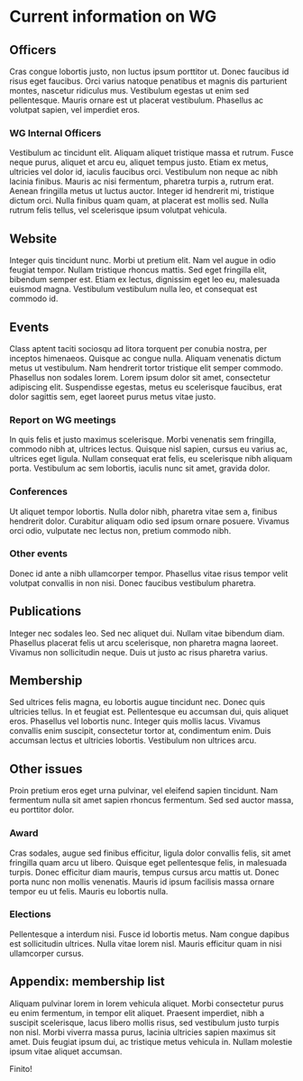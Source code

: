 # Current information on WG

## Officers
Cras congue lobortis justo, non luctus ipsum porttitor ut. Donec faucibus id risus eget faucibus. Orci varius natoque penatibus et magnis dis parturient montes, nascetur ridiculus mus. Vestibulum egestas ut enim sed pellentesque. Mauris ornare est ut placerat vestibulum. Phasellus ac volutpat sapien, vel imperdiet eros.

### WG Internal Officers
Vestibulum ac tincidunt elit. Aliquam aliquet tristique massa et rutrum. Fusce neque purus, aliquet et arcu eu, aliquet tempus justo. Etiam ex metus, ultricies vel dolor id, iaculis faucibus orci. Vestibulum non neque ac nibh lacinia finibus. Mauris ac nisi fermentum, pharetra turpis a, rutrum erat. Aenean fringilla metus ut luctus auctor. Integer id hendrerit mi, tristique dictum orci. Nulla finibus quam quam, at placerat est mollis sed. Nulla rutrum felis tellus, vel scelerisque ipsum volutpat vehicula.

## Website
Integer quis tincidunt nunc. Morbi ut pretium elit. Nam vel augue in odio feugiat tempor. Nullam tristique rhoncus mattis. Sed eget fringilla elit, bibendum semper est. Etiam ex lectus, dignissim eget leo eu, malesuada euismod magna. Vestibulum vestibulum nulla leo, et consequat est commodo id.

## Events
Class aptent taciti sociosqu ad litora torquent per conubia nostra, per inceptos himenaeos. Quisque ac congue nulla. Aliquam venenatis dictum metus ut vestibulum. Nam hendrerit tortor tristique elit semper commodo. Phasellus non sodales lorem. Lorem ipsum dolor sit amet, consectetur adipiscing elit. Suspendisse egestas, metus eu scelerisque faucibus, erat dolor sagittis sem, eget laoreet purus metus vitae justo.

### Report on WG meetings
In quis felis et justo maximus scelerisque. Morbi venenatis sem fringilla, commodo nibh at, ultrices lectus. Quisque nisl sapien, cursus eu varius ac, ultrices eget ligula. Nullam consequat erat felis, eu scelerisque nibh aliquam porta. Vestibulum ac sem lobortis, iaculis nunc sit amet, gravida dolor.

### Conferences
Ut aliquet tempor lobortis. Nulla dolor nibh, pharetra vitae sem a, finibus hendrerit dolor. Curabitur aliquam odio sed ipsum ornare posuere. Vivamus orci odio, vulputate nec lectus non, pretium commodo nibh.

### Other events
Donec id ante a nibh ullamcorper tempor. Phasellus vitae risus tempor velit volutpat convallis in non nisi. Donec faucibus vestibulum pharetra.

## Publications
Integer nec sodales leo. Sed nec aliquet dui. Nullam vitae bibendum diam. Phasellus placerat felis ut arcu scelerisque, non pharetra magna laoreet. Vivamus non sollicitudin neque. Duis ut justo ac risus pharetra varius.

## Membership
Sed ultrices felis magna, eu lobortis augue tincidunt nec. Donec quis ultricies tellus. In et feugiat est. Pellentesque eu accumsan dui, quis aliquet eros. Phasellus vel lobortis nunc. Integer quis mollis lacus. Vivamus convallis enim suscipit, consectetur tortor at, condimentum enim. Duis accumsan lectus et ultricies lobortis. Vestibulum non ultrices arcu.

## Other issues
Proin pretium eros eget urna pulvinar, vel eleifend sapien tincidunt. Nam fermentum nulla sit amet sapien rhoncus fermentum. Sed sed auctor massa, eu porttitor dolor.

### Award
Cras sodales, augue sed finibus efficitur, ligula dolor convallis felis, sit amet fringilla quam arcu ut libero. Quisque eget pellentesque felis, in malesuada turpis. Donec efficitur diam mauris, tempus cursus arcu mattis ut. Donec porta nunc non mollis venenatis. Mauris id ipsum facilisis massa ornare tempor eu ut felis. Mauris eu lobortis nulla.

### Elections
Pellentesque a interdum nisi. Fusce id lobortis metus. Nam congue dapibus est sollicitudin ultrices. Nulla vitae lorem nisl. Mauris efficitur quam in nisi ullamcorper cursus.

## Appendix: membership list
Aliquam pulvinar lorem in lorem vehicula aliquet. Morbi consectetur purus eu enim fermentum, in tempor elit aliquet. Praesent imperdiet, nibh a suscipit scelerisque, lacus libero mollis risus, sed vestibulum justo turpis non nisl. Morbi viverra massa purus, lacinia ultricies sapien maximus sit amet. Duis feugiat ipsum dui, ac tristique metus vehicula in. Nullam molestie ipsum vitae aliquet accumsan.

Finito!
